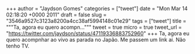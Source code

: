 
+++
author = "Jaydson Gomes"
categories = ["tweet"]
date = "Mon Mar 14 02:18:20 +0000 2011"
draft = false
slug = "3546a9527c3123a8200a4cc38af5994148c01e29"
tags = ["tweet"]
title = """Ta, agora eu quero acompn..."""
tweet = true
micro = true
tweet_url = "https://twitter.com/jaydson/status/47119336883752960"
+++
Ta, agora eu quero acompnhar ao vivo as parada no Japão. Me passem um link ai. Não tenho TV.

